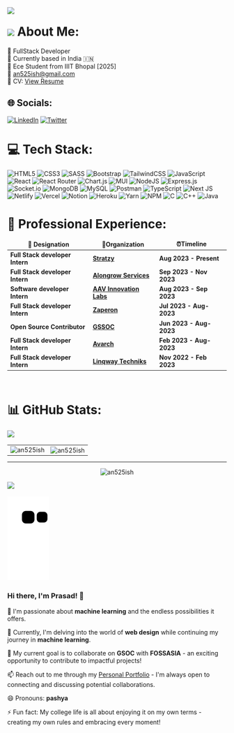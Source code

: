 <img align='right' src="https://media1.tenor.com/m/jHg-q58KgiYAAAAC/scaler-create-impact.gif" width="600">

# <img src="https://media.giphy.com/media/WUlplcMpOCEmTGBtBW/giphy.gif" width="60">   About Me:   
🧭 FullStack Developer<br>🏡 Currently based in India 🇮🇳<br>🏫 Ece Student from IIIT Bhopal [2025]<br>📧 an525ish@gmail.com<br>📝 CV:  <a href="https://drive.google.com/file/d/1jSd1BJWltjKx6GGN5J2eFEJn4IYQSIOb/view?usp=share_link" >View Resume</a><br>

## 🌐 Socials:
[![LinkedIn](https://img.shields.io/badge/LinkedIn-%230077B5.svg?logo=linkedin&logoColor=white)](https://linkedin.com/in/an525ish) [![Twitter](https://img.shields.io/badge/Twitter-%231DA1F2.svg?logo=Twitter&logoColor=white)](https://twitter.com/an525ish) 

# 💻 Tech Stack:
![HTML5](https://img.shields.io/badge/html5-%23E34F26.svg?style=for-the-badge&logo=html5&logoColor=white) ![CSS3](https://img.shields.io/badge/css3-%231572B6.svg?style=for-the-badge&logo=css3&logoColor=white) ![SASS](https://img.shields.io/badge/SASS-hotpink.svg?style=for-the-badge&logo=SASS&logoColor=white) ![Bootstrap](https://img.shields.io/badge/bootstrap-%23563D7C.svg?style=for-the-badge&logo=bootstrap&logoColor=white) ![TailwindCSS](https://img.shields.io/badge/tailwindcss-%2338B2AC.svg?style=for-the-badge&logo=tailwind-css&logoColor=white) ![JavaScript](https://img.shields.io/badge/javascript-%23323330.svg?style=for-the-badge&logo=javascript&logoColor=%23F7DF1E) ![React](https://img.shields.io/badge/react-%2320232a.svg?style=for-the-badge&logo=react&logoColor=%2361DAFB) ![React Router](https://img.shields.io/badge/React_Router-CA4245?style=for-the-badge&logo=react-router&logoColor=white) ![Chart.js](https://img.shields.io/badge/chart.js-F5788D.svg?style=for-the-badge&logo=chart.js&logoColor=white) ![MUI](https://img.shields.io/badge/MUI-%230081CB.svg?style=for-the-badge&logo=material-ui&logoColor=white) ![NodeJS](https://img.shields.io/badge/node.js-6DA55F?style=for-the-badge&logo=node.js&logoColor=white) ![Express.js](https://img.shields.io/badge/express.js-%23404d59.svg?style=for-the-badge&logo=express&logoColor=%2361DAFB) ![Socket.io](https://img.shields.io/badge/Socket.io-black?style=for-the-badge&logo=socket.io&badgeColor=010101) ![MongoDB](https://img.shields.io/badge/MongoDB-%234ea94b.svg?style=for-the-badge&logo=mongodb&logoColor=white) ![MySQL](https://img.shields.io/badge/mysql-%2300f.svg?style=for-the-badge&logo=mysql&logoColor=white) ![Postman](https://img.shields.io/badge/Postman-FF6C37?style=for-the-badge&logo=postman&logoColor=white) ![TypeScript](https://img.shields.io/badge/typescript-%23007ACC.svg?style=for-the-badge&logo=typescript&logoColor=white) ![Next JS](https://img.shields.io/badge/Next-black?style=for-the-badge&logo=next.js&logoColor=white) ![Netlify](https://img.shields.io/badge/netlify-%23000000.svg?style=for-the-badge&logo=netlify&logoColor=#00C7B7) ![Vercel](https://img.shields.io/badge/vercel-%23000000.svg?style=for-the-badge&logo=vercel&logoColor=white) ![Notion](https://img.shields.io/badge/Notion-%23000000.svg?style=for-the-badge&logo=notion&logoColor=white) ![Heroku](https://img.shields.io/badge/heroku-%23430098.svg?style=for-the-badge&logo=heroku&logoColor=white) ![Yarn](https://img.shields.io/badge/yarn-%232C8EBB.svg?style=for-the-badge&logo=yarn&logoColor=white) ![NPM](https://img.shields.io/badge/NPM-%23000000.svg?style=for-the-badge&logo=npm&logoColor=white) ![C](https://img.shields.io/badge/c-%2300599C.svg?style=for-the-badge&logo=c&logoColor=white)  ![C++](https://img.shields.io/badge/c++-%2300599C.svg?style=for-the-badge&logo=c%2B%2B&logoColor=white)  ![Java](https://img.shields.io/badge/java-%23ED8B00.svg?style=for-the-badge&logo=java&logoColor=white)
 
# 🚀 Professional Experience:
<table align="center">
  <thead align="center">
    <tr border: none;>
      <td><b> 💼 Designation </b></td> 
      <td><b> 🏢Organization </b></td> 
      <td><b> ⏰Timeline  </b></td> 
      </tr>
  </thead>
  <tbody> 
    <tr>
      <td> <b> Full Stack developer Intern</b> </td>
      <td><a href="https://web.stratzy.in/"/><b>Stratzy</b></a></td>
      <td> <b>Aug 2023 - Present </b> </td>
   </tr>
   <tr>
      <td> <b> Full Stack developer Intern</b> </td>
      <td><a href="https://www.linkedin.com/company/alongrow/"/><b>Alongrow Services</b></a></td>
      <td> <b>Sep 2023 - Nov 2023 </b> </td>
   </tr>
   <tr>
      <td> <b> Software developer Intern</b> </td>
      <td><a href="https://aavilabs.com/"/><b>AAV Innovation Labs</b></a></td>
      <td> <b>Aug 2023 - Sep 2023 </b> </td>
   </tr>
   <tr>
      <td> <b> Full Stack developer Intern</b> </td>
      <td><a href="https://www.zaperon.com/"/><b>Zaperon</b></a></td>
      <td> <b>Jul 2023 - Aug-2023 </b> </td>
   </tr>
   <tr>
      <td> <b> Open Source Contributor</b> </td>
      <td><a href="https://github.com/pulls?q=is%3Apr+archived%3Afalse+is%3Aclosed+mentions%3AAn525ish+sort%3Arelevance-desc"/><b>GSSOC</b></a></td>
      <td> <b>Jun 2023 - Aug-2023 </b> </td>
   </tr>
    <tr>
      <td> <b> Full Stack developer Intern</b> </td>
      <td><a href="https://etherworld.co/"/><b>Avarch</b></a></td>
      <td> <b>Feb 2023 - Aug-2023 </b> </td>
   </tr>
    <tr>
      <td> <b> Full Stack developer Intern</b> </td>
      <td><a href="https://linqway.com/"/><b>Linqway Techniks</b></a></td>
      <td> <b>Nov 2022 - Feb 2023 </b> </td>
   </tr>
   </tbody>	 
</table>

<br/>

# 📊 GitHub Stats:
<img src="https://user-images.githubusercontent.com/73097560/115834477-dbab4500-a447-11eb-908a-139a6edaec5c.gif"></a>

<table>
  <tr>
    <td><img src="https://github-readme-stats.vercel.app/api?username=an525ish&show_icons=true&theme=dark&locale=en&include_all_commits=true&count_private==true" alt="an525ish" /></td>
    <td><img align="center" src="https://github-readme-streak-stats.herokuapp.com/?user=an525ish&theme=dark" alt="an525ish" /></td>
  </tr>
</table>

---

<div align="center">
  <p>
    <img src="https://github-readme-stats.vercel.app/api/top-langs?username=an525ish&show_icons=true&theme=dark&locale=en&layout=compact&include_all_commits=true&count_private==true" alt="an525ish" />
  </p>
 </div> 
<img src="https://user-images.githubusercontent.com/73097560/115834477-dbab4500-a447-11eb-908a-139a6edaec5c.gif"></a>

<!--  ![Snake Graph](https://github.com/an525ish/an525ish/blob/main/github-user-contribution.svg) -->
<p>
  <img src="https://github.com/an525ish/an525ish/blob/output/github-contribution-grid-snake.svg" alt="snake">






















### Hi there, I'm Prasad! 👋

👀 I'm passionate about **machine learning** and the endless possibilities it offers.

🌱 Currently, I'm delving into the world of **web design** while continuing my journey in **machine learning**.

💞️ My current goal is to collaborate on **GSOC** with **FOSSASIA** - an exciting opportunity to contribute to impactful projects!

📫 Reach out to me through my [Personal Portfolio](https://mipashyayalmar.github.io/-Profile-data/) - I'm always open to connecting and discussing potential collaborations.

😄 Pronouns: **pashya**

⚡ Fun fact: My college life is all about enjoying it on my own terms - creating my own rules and embracing every moment!

<!---
mipashyayalmar/mipashyayalmar is a ✨ special ✨ repository because its `README.md` (this file) appears on your GitHub profile.
You can click the Preview link to take a look at your changes.
--->
